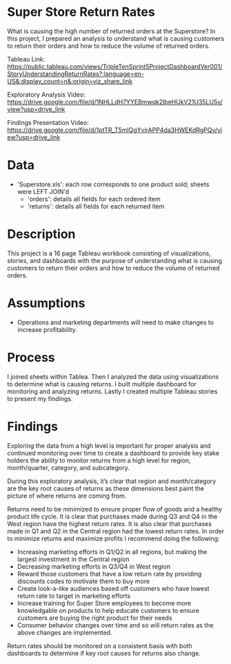 # Super Store Return Rates
What is causing the high number of returned orders at the Superstore? In this project, I prepared an analysis to understand what is causing customers to return their orders and how to reduce the volume of returned orders.

Tableau Link: https://public.tableau.com/views/TripleTenSprint5ProjectDashboardVer001/StoryUnderstandingReturnRates?:language=en-US&:display_count=n&:origin=viz_share_link

Exploratory Analysis Video: https://drive.google.com/file/d/1NHLLdH7YYEBmwqk2lbeHUkV21U35LU5v/view?usp=drive_link

Findings Presentation Video: https://drive.google.com/file/d/1ptTR_T5mlQgYvirAPP4da3HWEKdRgPQv/view?usp=drive_link

# Data
* 'Superstore.xls': each row corresponds to one product sold; sheets were LEFT JOIN'd
  * 'orders': details all fields for each ordered item
  * 'returns': details all fields for each returned item
 
# Description
This project is a 16 page Tableau workbook consisting of visualizations, stories, and dashboards with the purpose of understanding what is causing customers to return their orders and how to reduce the volume of returned orders.

# Assumptions
* Operations and marketing departments will need to make changes to increase profitability.

# Process
I joined sheets within Tablea. Then I analyzed the data using visualizations to determine what is causing returns. I built multiple dashboard for monitoring and analyzing returns. Lastly I created multiple Tableau stories to present my findings.

# Findings
Exploring the data from a high level is important for proper analysis and continued monitoring over time to create a dashboard to provide key stake holders the ability to monitor returns from a high level for region, month/quarter, category, and subcategory. 

During this exploratory analysis, it’s clear that region and month/category are the key root causes of returns as these dimensions best paint the picture of where returns are coming from.

Returns need to be minimized to ensure proper flow of goods and a healthy product life cycle. It is clear that purchases made during Q3 and Q4 in the West region have the highest return rates. It is also clear that purchases made in Q1 and Q2 in the Central region had the lowest return rates. In order to minimize returns and maximize profits I recommend doing the following:

* Increasing marketing efforts in Q1/Q2 in all regions, but making the largest investment in the Central region
* Decreasing marketing efforts in Q3/Q4 in West region
* Reward those customers that have a low return rate by providing discounts codes to motivate them to buy more
* Create look-a-like audiences based off customers who have lowest return rate to target in marketing efforts
* Increase training for Super Store employees to become more knowledgable on products to help educate customers to ensure customers are buying the right product for their needs
* Consumer behavior changes over time and so will return rates as the above changes are implemented.

Return rates should be monitored on a consistent basis with both dashboards to determine if key root causes for returns also change.
